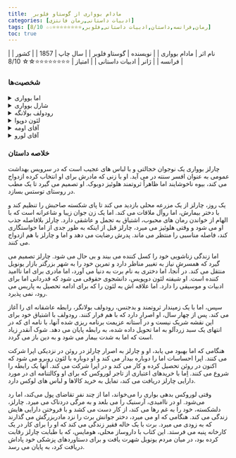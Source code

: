 ```yaml
---
title:  مادام بوواری از گوستاو فلوبر
categories: [ادبیات داستانی,رمان فانتزی]
tags: [رمان,فرانسه,داستان,ادبیات داستانی,فلوبر,⭐⭐⭐⭐⭐⭐⭐⭐☆☆ 8/10]
toc: true
---
```


| نام اثر | مادام بوواری |
| نویسنده | گوستاو فلوبر |
| سال چاپ | 1857  |
| کشور | فرانسه  |
| ژانر | ادبیات داستانی |
| امتیاز | ⭐⭐⭐⭐⭐⭐⭐⭐☆☆ 8/10 |

### شخصیت‌ها

<details>
  <summary>اما بوواری</summary>
  اِما شخصیت اول داستان بوده و نام داستان از نام او گرفته شده‌است. او دختری شهرستانی است که انتظارات سیری ناپذیری از دنیای خود دارد و مشتاق زیبایی، ثروت، عشق و جامعه‌ای سطح بالاست. بخش عظیمی از داستان حول اختلافات میان ایده‌آل‌های خیالبافانه و جاه طلبانه اِما و واقعیت‌های زندگی روستایی او می‌چرخد، به خصوص که این قضایا او را به سوی دو عشق زناکارانه سوق داده و بدهی‌های قابل توجهی برایش به همراه می‌آورند، که سرانجام باعث می‌شود اِما اقدام به خودکشی بکند..
</details>
<details>
  <summary>شارل بوواری</summary>
  شارل بوواری، همسر اِما، مردی بسیار ساده و معمولی بوده و با توقعات خیالبافانه همسرش فاصله زیادی دارد. او پزشک روستای یونویل است ولی در این زمینه استعداد خاصی از خود نشان نداده و در واقع فاقد صلاحیت لازم برای پزشکی است. با وجود اینکه همه اهالی روستا از شهوترانی‌های اِما خبر دارند، شارل چیزی از این موضوع نمی‌داند و کنترلی روی همسرش ندارد، زیرا در واقع همیشه درگیر سروسامان دادن به خراب کاری‌های خودش است. او همسرش را می‌پرستد و او را زنی بی عیب و نقص می‌داند.
</details>
<details>
  <summary>رودولف بولانگه</summary>
  رودولف بولانگه روستایی ثروتمندی است که اما را هم به زنجیره طولانی معشوقه‌هایش اضافه کرده‌است. او علاقه شدیدی نسبت به اما در خود نمی‌بیند و در حالی که اما بیشتر و بیشتر وابسته او می‌شود، احساس دلزدگی و نگرانی از بی احتیاطی‌های اما در رودولف شدت می‌گیرد. بعد از اینکه آن دو تصمیم به فرار با یکدیگر می‌گیرند، رودولف در می‌یابد که قادر به این کار نیست، به ویژه به این خاطر که اما به تازگی صاحب دختری به نام «برت» شده‌است. به همین دلیل رودولف، در روز تعیین شده برای فرار به تنهایی از روستا می‌گریزد و اما را دچار شکست روحی شدیدی می‌کند.
</details>
<details>
  <summary>لئون دوپوا</summary>
      منشی جوانی از اهالی یونویل است. او پس از رودولف بولانگه دومین فردی است که با اما بوواری رابطه عاشقانه برقرار می‌کند.
</details>
<details>
  <summary>آقای اومه</summary>
   اومه داروساز روستا است. او عقاید ضد دینی و آتئیستی دارد.
</details>
<details>
  <summary>آقای لورو</summary>
 لورو تاجری حقه باز است که پی در پی اما را متقاعد به خرید جنس‌هایش کرده و از او می‌خواهد که پول آن‌ها را بعداً بپردازد. لورو با سودهای کلانی که روی وام‌های اما می‌کشد، مبلغ بدهی‌های او را بسیار بالا می‌برد و همین موضوع نقش مهمی در تصمیم اما به خودکشی دارد.
</details>

### خلاصه داستان

چارلز بوواری یک نوجوان خجالتی و با لباس های عجیب است که در سرویس بهداشت عمومی به عنوان افسر سنته در می آید. او با زنی که مادرش برای او انتخاب کرده ازدواج می کند، بیوه ناخوشایند اما ظاهراً ثروتمند هلوئیز دوبوک. او تصمیم می گیرد تا یک مطب در روستای توستس بسازد.

یک روز، چارلز از یک مزرعه محلی بازدید می کند تا پای شکسته صاحبش را تنظیم کند و با دختر بیمارش، اما روآل ملاقات می کند. اما یک زن جوان زیبا و شاعرانه است که با الهام از خواندن رمان های محبوب، اشتیاق به تجمل و عاشقی دارد. چارلز بلافاصله جذب او می شود و وقتی هلوئیز می میرد، چارلز قبل از اینکه به طور جدی از اما خواستگاری کند، فاصله مناسبی را منتظر می ماند. پدرش رضایت می دهد و اما و چارلز با هم ازدواج می کنند.

اما زندگی زناشویی خود را کسل کننده می بیند و بی حال می شود. چارلز تصمیم می گیرد که همسرش نیاز به تغییر مناظر دارد و تمرین خود را به شهر بزرگتر بازار یونویل منتقل می کند. در آنجا، اما دختری به نام برت به دنیا می آورد، اما مادری برای اما ناامید کننده است. او شیفته لئون دوپویس، دانشجوی حقوقی می شود که قدردانی اما برای ادبیات و موسیقی را دارد. اما علاقه اش به لئون را که برای ادامه تحصیل به پاریس می رود، نمی پذیرد.

سپس، اما با یک زمیندار ثروتمند و بدجنس، رودولف بولانگر، رابطه عاشقانه ای را آغاز می کند. پس از چهار سال، او اصرار دارد که با هم فرار کنند. رودولف با اشتیاق خود برای این نقشه شریک نیست و در آستانه عزیمت برنامه ریزی شده آنها، با نامه ای که در انتهای یک سبد زردآلو به اما تحویل داده شده، به رابطه پایان می دهد. شوک آنقدر زیاد است که اما به شدت بیمار می شود و به دین باز می گردد.

هنگامی که اما بهبود می یابد، او و چارلز به اصرار چارلز در روئن در نزدیکی اپرا شرکت می کنند. اپرا احساسات اما را دوباره بیدار می کند و او دوباره با لئون روبرو می شود که اکنون در روئن تحصیل کرده و کار می کند و در اپرا شرکت می کند. آنها یک رابطه را شروع می کنند. اِما با خریدهای اعتباری از تاجر لوروکس که برای او وکالتنامه ای در مورد دارایی چارلز دریافت می کند، تمایل به خرید کالاها و لباس های لوکس دارد.

وقتی لوروکس بدهی بواری را می‌خواند، اما از چند نفر تقاضای پول می‌کند، اما رد می‌شود. او در ناامیدی، آرسنیک را می بلعد و به مرگی دردناک می میرد. چارلز، دلشکسته، خود را به غم رها می کند، از کار دست می کشد و با فروختن دارایی هایش زندگی می کند. هنگامی که او می میرد، دختر جوانش برث را نزد مادربزرگش می گذارند که به زودی می میرد. برت با یک خاله فقیر زندگی می کند که او را برای کار در یک کارخانه پنبه می فرستد. این کتاب با داروساز محلی، هومایس، که با طبابت چارلز رقابت کرده بود، در میان مردم یونویل شهرت یافت و برای دستاوردهای پزشکی خود پاداش دریافت کرد، به پایان می رسد.